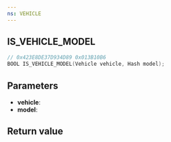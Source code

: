 ```yaml
---
ns: VEHICLE
---
```

## IS_VEHICLE_MODEL

```c
// 0x423E8DE37D934D89 0x013B10B6
BOOL IS_VEHICLE_MODEL(Vehicle vehicle, Hash model);
```


## Parameters
* **vehicle**: 
* **model**: 

## Return value
